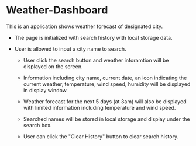 # Weather-Dashboard
This is an application shows weather forecast of designated city.

- The page is initialized with search history with local storage data.

- User is allowed to input a city name to search.

    - User click the search button and weather inforamtion will be displayed on the screen.

    - Information including city name, current date, an icon indicating the current weather, temperature, wind speed, humidity will be displayed in display window. 

    - Weather forecast for the next 5 days (at 3am) will also be displayed with limited information including temperature and wind speed. 

    - Searched names will be stored in local storage and display under the search box.

    - User can click the "Clear History" button to clear search history.